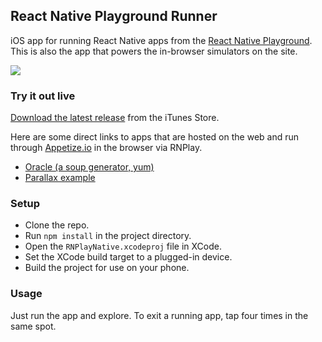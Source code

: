 ## React Native Playground Runner

iOS app for running React Native apps from the [React Native
Playground](http://rnplay.org). This is also the app that powers the
in-browser simulators on the site.

![](https://raw.githubusercontent.com/rnplay/rnplay-ios/master/screenshot.png)

### Try it out live

[Download the latest release](https://itunes.apple.com/us/app/react-native-playground/id1002032944) from the iTunes Store.

Here are some direct links to apps that are hosted on the web and run
through [Appetize.io](http://www.appetize.io) in the browser via RNPlay.

- [Oracle (a soup generator,
  yum)](https://appetize.io/embed/dhw0pbp14v89w60quwrj6w70dg?device=iphone6&scale=100&autoplay=false&orientation=portrait&deviceColor=black&params=%7B%22appId%22:%22yQ2fnQ%22,%22moduleName%22:%22Oracle%22%7D)
- [Parallax
  example](https://appetize.io/embed/dhw0pbp14v89w60quwrj6w70dg?device=iphone5s&scale=100&autoplay=false&orientation=portrait&deviceColor=black&params=%7B%22appId%22:%22qAFzcA%22,%22moduleName%22:%22ParallaxExample%22%7D)

### Setup

- Clone the repo.
- Run `npm install` in the project directory.
- Open the `RNPlayNative.xcodeproj` file in XCode.
- Set the XCode build target to a plugged-in device.
- Build the project for use on your phone.

### Usage

Just run the app and explore. To exit a running app, tap four times in the same spot.
